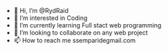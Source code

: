 - 👋 Hi, I’m @RydRaid
- 👀 I’m interested in Coding
- 🌱 I’m currently learning Full stact web programming
- 💞️ I’m looking to collaborate on any web project
- 📫 How to reach me ssemparidegmail.com

<!---
RydRaid/RydRaid is a ✨ special ✨ repository because its `README.md` (this file) appears on your GitHub profile.
You can click the Preview link to take a look at your changes.
--->
